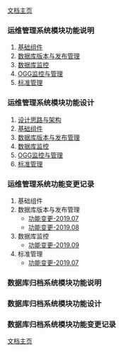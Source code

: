 <link href="../zoe_docs.css" rel="stylesheet" type="text/css" />

[文档主页](../index.html)

###	运维管理系统模块功能说明
1.	[基础组件](basic_component_desc.html)
2.	[数据库版本与发布管理](database_version_release_desc.html)
3.	[数据库监控](database_monitor_desc.html)
4.	[OGG监控与管理](ogg_monitor_desc.html)
5.	[标准管理](standard_manage_desc.html)
###	运维管理系统模块功能设计
1.	[设计思路与架构](design_thinking_architecture_design.html)
2.	[基础组件](basic_component_design.html)
3.	[数据库版本与发布管理](database_version_release_design.html)
4.	[数据库监控](database_monitor_design.html)
5.	[OGG监控与管理](ogg_monitor_design.html)
6.	[标准管理](standard_manage_design.html)
###	运维管理系统功能变更记录
1.	基础组件
2.	数据库版本与发布管理
	*	[功能变更-2019.07](database_version_release/change_2019.07.html)
	*	[功能变更-2019.08](database_version_release/change_2019.08.html)
4.	数据库监控
	*	[功能变更-2019.09](database_version_release/change_2019.09.html)
6.	标准管理
	*	[功能变更-2019.07](standard_manage/change_2019.07.html)
###	数据库归档系统模块功能说明
###	数据库归档系统模块功能设计
###	数据库归档系统模块功能变更记录
[文档主页](../index.html)

